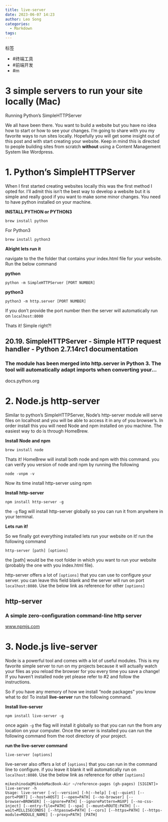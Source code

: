 ```yaml
---
title: live-server
date: 2023-06-07 14:23
author: Leo Song
categories:
  - Markdown
tags:
---
```


标签

- #终端工具 
- #前端开发
- #m

# 3 simple servers to run your site locally (Mac)

Running Python’s SimpleHTTPServer

We all have been there. You want to build a website but you have no idea how to start or how to see your changes. I’m going to share with you my favorite ways to run sites locally. Hopefully you will get some insight out of this post and with start creating your website. Keep in mind this is directed to people building sites from scratch **without** using a Content Management System like Wordpress.

# **1. Python’s SimpleHTTPServer**

When I first started creating websites locally this was the first method I opted for. I’ll admit this isn’t the best way to develop a website but it is simple and really good if you want to make some minor changes. You need to have python installed on your machine.

**INSTALL PYTHON or PYTHON3**

```
brew install python
```

For Python3

```
brew install python3
```

**Alright lets run it**

navigate to the the folder that contains your index.html file for your website. Run the below command

**python**

```
python -m SimpleHTTPServer [PORT NUMBER]
```

**python3**

```
python3 -m http.server [PORT NUMBER]
```

If you don’t provide the port number then the server will automatically run on `localhost:8000`

Thats it! Simple right?!

## 20.19. SimpleHTTPServer - Simple HTTP request handler - Python 2.7.14rc1 documentation

### The module has been merged into http.server in Python 3. The tool will automatically adapt imports when converting your…

docs.python.org

# 2. Node.js http-server

Similar to python’s SimpleHTTPServer, Node’s http-server module will serve files on localhost and you will be able to access it in any of you browser’s. In order install this you will need Node and npm installed on you machine. The easiest way to do is through HomeBrew.

**Install Node and npm**

```
brew install node
```

Thats it! HomeBrew will install both node and npm with this command. you can verify you version of node and npm by running the following

```
node -vnpm -v
```

Now its time install http-server using npm

**Install http-server**

```
npm install http-server -g
```

the `-g` flag will install http-server globally so you can run it from anywhere in your terminal.

**Lets run it!**

So we finally got everything installed lets run your website on it! run the following command

```
http-server [path] [options]
```

the [path] would be the root folder in which you want to run your website (probably the one with you index.html file).

http-server offers a lot of `[options]` that you can use to configure your server. you can leave this field blank and the server will run on port `localhost:8080`. Use the below link as reference for other `[options]`

## http-server

### A simple zero-configuration command-line http server

www.npmjs.com

# 3. Node.js live-server

Node is a powerful tool and comes with a lot of useful modules. This is my favorite simple server to run on my projects because it will actually watch your files as you reload the browser for you every time you save a change! If you haven’t installed node yet please refer to #2 and follow the instructions.

So if you have any memory of how we install “node packages” you know what to do! To install **live-server** run the following command.

**Install live-server**

```
npm install live-server -g
```

once again `-g` the flag will install it globally so that you can run the from any location on your computer. Once the server is installed you can run the following command from the root directory of your project.

**run the live-server command**

```
live-server [options]
```

live-server also offers a lot of `[options]` that you can run in the command line to configure. if you leave it blank it will automatically run on `localhost:8080`. Use the below link as reference for other `[options]`

```shell
mikeshinoda@MikedeMacBook-Air ~/reference-pages (gh-pages) [SIGINT]> live-server -h
Usage: live-server [-v|--version] [-h|--help] [-q|--quiet] [--port=PORT] [--host=HOST] [--open=PATH] [--no-browser] [--browser=BROWSER] [--ignore=PATH] [--ignorePattern=RGXP] [--no-css-inject] [--entry-file=PATH] [--spa] [--mount=ROUTE:PATH] [--wait=MILLISECONDS] [--htpasswd=PATH] [--cors] [--https=PATH] [--https-module=MODULE_NAME] [--proxy=PATH] [PATH]
```
